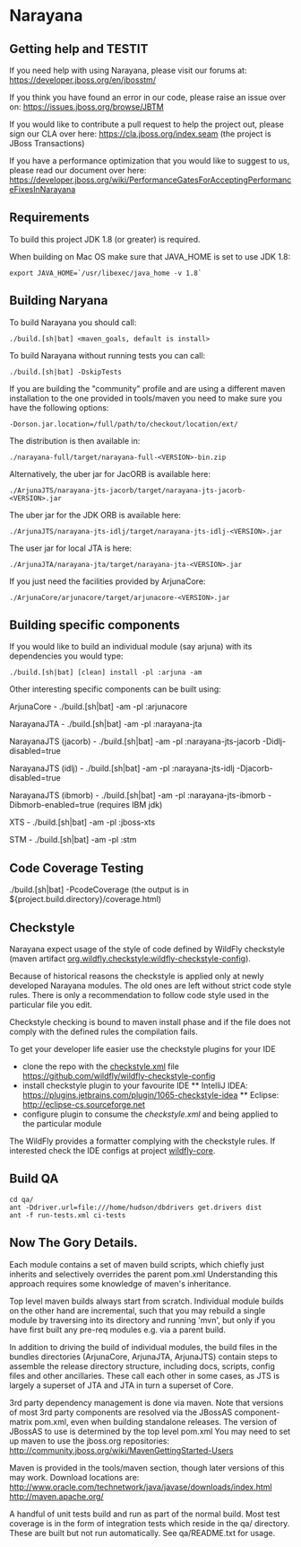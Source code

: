 Narayana
========

Getting help and TESTIT
------------
If you need help with using Narayana, please visit our forums at:
https://developer.jboss.org/en/jbosstm/

If you think you have found an error in our code, please raise an issue over on:
https://issues.jboss.org/browse/JBTM

If you would like to contribute a pull request to help the project out, please sign our CLA over here:
https://cla.jboss.org/index.seam (the project is JBoss Transactions)

If you have a performance optimization that you would like to suggest to us, please read our document over here:
https://developer.jboss.org/wiki/PerformanceGatesForAcceptingPerformanceFixesInNarayana

Requirements
------------
To build this project JDK 1.8 (or greater) is required.

When building on Mac OS make sure that JAVA_HOME is set to use JDK 1.8:

	export JAVA_HOME=`/usr/libexec/java_home -v 1.8` 

Building Naryana
----------------
To build Narayana you should call:

	./build.[sh|bat] <maven_goals, default is install>
	
To build Narayana without running tests you can call:

	./build.[sh|bat] -DskipTests


If you are building the "community" profile and are using a different maven installation to the one provided in tools/maven you need to make sure you have the following options:

	-Dorson.jar.location=/full/path/to/checkout/location/ext/
	
The distribution is then available in:

	./narayana-full/target/narayana-full-<VERSION>-bin.zip

Alternatively, the uber jar for JacORB is available here:

	./ArjunaJTS/narayana-jts-jacorb/target/narayana-jts-jacorb-<VERSION>.jar
	
The uber jar for the JDK ORB is available here:

	./ArjunaJTS/narayana-jts-idlj/target/narayana-jts-idlj-<VERSION>.jar

The user jar for local JTA is here:

	./ArjunaJTA/narayana-jta/target/narayana-jta-<VERSION>.jar

If you just need the facilities provided by ArjunaCore:

	./ArjunaCore/arjunacore/target/arjunacore-<VERSION>.jar
	
Building specific components
----------------------------

If you would like to build an individual module (say arjuna) with its dependencies you would type:

	./build.[sh|bat] [clean] install -pl :arjuna -am
	
Other interesting specific components can be built using:

ArjunaCore - ./build.[sh|bat] -am -pl :arjunacore

NarayanaJTA -  ./build.[sh|bat] -am -pl :narayana-jta

NarayanaJTS (jacorb) - ./build.[sh|bat] -am -pl :narayana-jts-jacorb -Didlj-disabled=true

NarayanaJTS (idlj) - ./build.[sh|bat] -am -pl :narayana-jts-idlj -Djacorb-disabled=true

NarayanaJTS (ibmorb) - ./build.[sh|bat] -am -pl :narayana-jts-ibmorb -Dibmorb-enabled=true (requires IBM jdk)

XTS - ./build.[sh|bat] -am -pl :jboss-xts

STM - ./build.[sh|bat] -am -pl :stm

Code Coverage Testing
---------------------

  ./build.[sh|bat] -PcodeCoverage (the output is in ${project.build.directory}/coverage.html)

Checkstyle
----------

Narayana expect usage of the style of code defined by WildFly checkstyle (maven artifact 
[org.wildfly.checkstyle:wildfly-checkstyle-config](https://github.com/wildfly/wildfly-checkstyle-config)).

Because of historical reasons the checkstyle is applied only at newly developed Narayana modules.
The old ones are left without strict code style rules. There is only a recommendation to follow
code style used in the particular file you edit.

Checkstyle checking is bound to maven install phase and if the file does not comply with the defined rules
the compilation fails.

To get your developer life easier use the checkstyle plugins for your IDE

* clone the repo with the
  [checkstyle.xml](https://github.com/wildfly/wildfly-checkstyle-config/blob/master/src/main/resources/wildfly-checkstyle/checkstyle.xml)
  file https://github.com/wildfly/wildfly-checkstyle-config
* install checkstyle plugin to your favourite IDE
** IntelliJ IDEA: https://plugins.jetbrains.com/plugin/1065-checkstyle-idea
** Eclipse: http://eclipse-cs.sourceforge.net
* configure plugin to consume the *checkstyle.xml* and being applied to the particular module

The WildFly provides a formatter complying with the checkstyle rules. If interested check the IDE configs
at project [wildfly-core](https://github.com/wildfly/wildfly-core/tree/master/ide-configs).

Build QA
--------

	cd qa/
	ant -Ddriver.url=file:///home/hudson/dbdrivers get.drivers dist
	ant -f run-tests.xml ci-tests

Now The Gory Details.
---------------------
Each module contains a set of maven build scripts, which chiefly just inherits and selectively overrides the parent
 pom.xml  Understanding this approach requires some knowledge of maven's inheritance.

Top level maven builds always start from scratch. Individual module builds on the other hand are incremental,
such that you may rebuild a single module by traversing into its directory and running 'mvn', but only if you
have first built any pre-req modules e.g. via a parent build.

In addition to driving the build of individual modules, the build files in the bundles directories (ArjunaCore,
ArjunaJTA, ArjunaJTS) contain steps to assemble the release directory structure, including docs, scripts,
config files and other ancillaries. These call each other in some cases, as JTS is largely a superset of
JTA and JTA in turn a superset of Core.

3rd party dependency management is done via maven. Note that versions of most 3rd party components are resolved via the JBossAS component-matrix
pom.xml, even when building standalone releases. The version of JBossAS to use is determined by the top level pom.xml
You may need to set up maven to use the jboss.org repositories: http://community.jboss.org/wiki/MavenGettingStarted-Users

Maven is provided in the tools/maven section, though later versions of this may work. Download locations are:
http://www.oracle.com/technetwork/java/javase/downloads/index.html
http://maven.apache.org/


A handful of unit tests build and run as part of the normal build. Most test coverage is in the form of integration
tests which reside in the qa/ directory. These are built but not run automatically. See qa/README.txt for usage.
